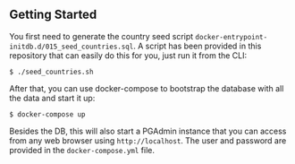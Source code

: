 ## Getting Started

You first need to generate the country seed script `docker-entrypoint-initdb.d/015_seed_countries.sql`. A script has been provided in this repository that can easily do this for you, just run it from the CLI:

```shell
$ ./seed_countries.sh
```

After that, you can use docker-compose to bootstrap the database with all the data and start it up:

```shell
$ docker-compose up
```

Besides the DB, this will also start a PGAdmin instance that you can access from any web browser using `http://localhost`. The user and password are provided in the `docker-compose.yml` file.
